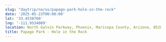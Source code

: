 ```yaml
---
slug: "daytrip/na/us/papago-park-hole-in-the-rock"
date: '2025-05-23T00:00:00'
lat: '33.4538760'
lng: '-111.9534089'
location: North Galvin Parkway, Phoenix, Maricopa County, Arizona, 85281, United States
title: Papago Park - Hole in the Rock
---
```



